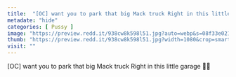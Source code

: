 ```yaml
---
title:  "[OC] want you to park that big Mack truck Right in this little garage 🥵🥺"
metadate: "hide"
categories: [ Pussy ]
image: "https://preview.redd.it/938cw8k598l51.jpg?auto=webp&s=08f33e0211a71542c3d8a0920c4862bef33fffb8"
thumb: "https://preview.redd.it/938cw8k598l51.jpg?width=1080&crop=smart&auto=webp&s=4ba657589c9f8232bac5b187b5d0c573a9f5e403"
visit: ""
---
```

[OC] want you to park that big Mack truck Right in this little garage 🥵🥺
